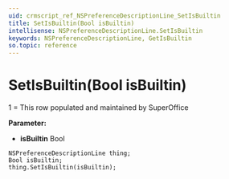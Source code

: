 ```yaml
---
uid: crmscript_ref_NSPreferenceDescriptionLine_SetIsBuiltin
title: SetIsBuiltin(Bool isBuiltin)
intellisense: NSPreferenceDescriptionLine.SetIsBuiltin
keywords: NSPreferenceDescriptionLine, GetIsBuiltin
so.topic: reference
---
```


# SetIsBuiltin(Bool isBuiltin)

1 = This row populated and maintained by SuperOffice

**Parameter:** 
* **isBuiltin** Bool

```crmscript
NSPreferenceDescriptionLine thing;
Bool isBuiltin;
thing.SetIsBuiltin(isBuiltin);
```

